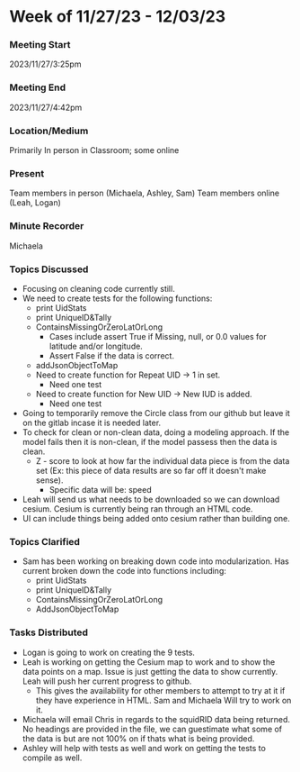 
# Week of 11/27/23 - 12/03/23

### Meeting Start
2023/11/27/3:25pm

### Meeting End
2023/11/27/4:42pm

### Location/Medium
Primarily In person in Classroom; some online

### Present
Team members in person (Michaela, Ashley, Sam)
Team members online (Leah, Logan)

### Minute Recorder
Michaela

### Topics Discussed
- Focusing on cleaning code currently still. 
- We need to create tests for the following functions:
  - print UidStats
  - print UniqueID&Tally
  - ContainsMissingOrZeroLatOrLong
    - Cases include assert True if Missing, null, or 0.0 values for latitude and/or longitude.
    - Assert False if the data is correct.
  - addJsonObjectToMap
  - Need to create function for Repeat UID -> 1 in set.
    - Need one test
  - Need to create function for New UID -> New IUD is added.
    - Need one test
- Going to temporarily remove the Circle class from our github but leave it on the gitlab incase it is needed later.
- To check for clean or non-clean data, doing a modeling approach. If the model fails then it is non-clean, if the model passess then the data is clean.
  - Z - score to look at how far the individual data piece is from the data set (Ex: this piece of data results are so far off it doesn't make sense).
    - Specific data will be: speed
- Leah will send us what needs to be downloaded so we can download cesium. Cesium is currently being ran through an HTML code.
- UI can include things being added onto cesium rather than building one.
  
### Topics Clarified
- Sam has been working on breaking down code into modularization. Has current broken down the code into functions including:  
  - print UidStats
  - print UniqueID&Tally
  - ContainsMissingOrZeroLatOrLong
  - AddJsonObjectToMap


### Tasks Distributed
- Logan is going to work on creating the 9 tests.
- Leah is working on getting the Cesium map to work and to show the data points on a map. Issue is just getting the data to show currently. Leah will push her current progress to github.
  - This gives the availability for other members to attempt to try at it if they have experience in HTML. Sam and Michaela Will try to work on it.
- Michaela will email Chris in regards to the squidRID data being returned. No headings are provided in the file, we can guestimate what some of the data is but are not 100% on if thats what is being provided.
- Ashley will help with tests as well and work on getting the tests to compile as well.
